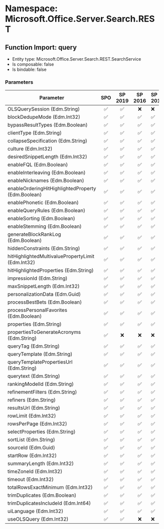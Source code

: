 # Namespace: Microsoft.Office.Server.Search.REST

## Function Import: query

- Entity type: Microsoft.Office.Server.Search.REST.SearchService
- Is composable: false
- Is bindable: false

### Parameters

Parameter | SPO | SP 2019 | SP 2016 | SP 2013
----------|:---:|:-------:|:-------:|:-------
OLSQuerySession (Edm.String) | ✅ | ✅ | ❌ | ❌
blockDedupeMode (Edm.Int32) | ✅ | ✅ | ✅ | ✅
bypassResultTypes (Edm.Boolean) | ✅ | ✅ | ✅ | ✅
clientType (Edm.String) | ✅ | ✅ | ✅ | ✅
collapseSpecification (Edm.String) | ✅ | ✅ | ✅ | ✅
culture (Edm.Int32) | ✅ | ✅ | ✅ | ✅
desiredSnippetLength (Edm.Int32) | ✅ | ✅ | ✅ | ✅
enableFQL (Edm.Boolean) | ✅ | ✅ | ✅ | ✅
enableInterleaving (Edm.Boolean) | ✅ | ✅ | ✅ | ✅
enableNicknames (Edm.Boolean) | ✅ | ✅ | ✅ | ✅
enableOrderingHitHighlightedProperty (Edm.Boolean) | ✅ | ✅ | ✅ | ✅
enablePhonetic (Edm.Boolean) | ✅ | ✅ | ✅ | ✅
enableQueryRules (Edm.Boolean) | ✅ | ✅ | ✅ | ✅
enableSorting (Edm.Boolean) | ✅ | ✅ | ✅ | ✅
enableStemming (Edm.Boolean) | ✅ | ✅ | ✅ | ✅
generateBlockRankLog (Edm.Boolean) | ✅ | ✅ | ✅ | ✅
hiddenConstraints (Edm.String) | ✅ | ✅ | ✅ | ✅
hitHighlightedMultivaluePropertyLimit (Edm.Int32) | ✅ | ✅ | ✅ | ✅
hitHighlightedProperties (Edm.String) | ✅ | ✅ | ✅ | ✅
impressionId (Edm.String) | ✅ | ✅ | ✅ | ✅
maxSnippetLength (Edm.Int32) | ✅ | ✅ | ✅ | ✅
personalizationData (Edm.Guid) | ✅ | ✅ | ✅ | ✅
processBestBets (Edm.Boolean) | ✅ | ✅ | ✅ | ✅
processPersonalFavorites (Edm.Boolean) | ✅ | ✅ | ✅ | ✅
properties (Edm.String) | ✅ | ✅ | ✅ | ✅
propertiesToGenerateAcronyms (Edm.String) | ✅ | ❌ | ❌ | ❌
queryTag (Edm.String) | ✅ | ✅ | ✅ | ✅
queryTemplate (Edm.String) | ✅ | ✅ | ✅ | ✅
queryTemplatePropertiesUrl (Edm.String) | ✅ | ✅ | ✅ | ✅
querytext (Edm.String) | ✅ | ✅ | ✅ | ✅
rankingModelId (Edm.String) | ✅ | ✅ | ✅ | ✅
refinementFilters (Edm.String) | ✅ | ✅ | ✅ | ✅
refiners (Edm.String) | ✅ | ✅ | ✅ | ✅
resultsUrl (Edm.String) | ✅ | ✅ | ✅ | ✅
rowLimit (Edm.Int32) | ✅ | ✅ | ✅ | ✅
rowsPerPage (Edm.Int32) | ✅ | ✅ | ✅ | ✅
selectProperties (Edm.String) | ✅ | ✅ | ✅ | ✅
sortList (Edm.String) | ✅ | ✅ | ✅ | ✅
sourceId (Edm.Guid) | ✅ | ✅ | ✅ | ✅
startRow (Edm.Int32) | ✅ | ✅ | ✅ | ✅
summaryLength (Edm.Int32) | ✅ | ✅ | ✅ | ✅
timeZoneId (Edm.Int32) | ✅ | ✅ | ✅ | ✅
timeout (Edm.Int32) | ✅ | ✅ | ✅ | ✅
totalRowsExactMinimum (Edm.Int32) | ✅ | ✅ | ✅ | ✅
trimDuplicates (Edm.Boolean) | ✅ | ✅ | ✅ | ✅
trimDuplicatesIncludeId (Edm.Int64) | ✅ | ✅ | ✅ | ✅
uiLanguage (Edm.Int32) | ✅ | ✅ | ✅ | ✅
useOLSQuery (Edm.Int32) | ✅ | ✅ | ❌ | ❌